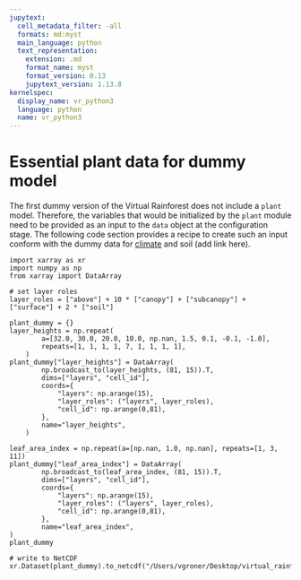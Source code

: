 ```yaml
---
jupytext:
  cell_metadata_filter: -all
  formats: md:myst
  main_language: python
  text_representation:
    extension: .md
    format_name: myst
    format_version: 0.13
    jupytext_version: 1.13.8
kernelspec:
  display_name: vr_python3
  language: python
  name: vr_python3
---
```


# Essential plant data for dummy model

The first dummy version of the Virtual Rainforest does not include a `plant` model.
Therefore, the variables that would be initialized by the `plant` module need to be
provided as an input to the `data` object at the configuration stage. The following code
section provides a recipe to create such an input conform with the dummy data for
[climate](./ERA5_preprocessing_example.md) and soil (add link here).

```{code-cell} ipython3
import xarray as xr
import numpy as np
from xarray import DataArray

# set layer roles
layer_roles = ["above"] + 10 * ["canopy"] + ["subcanopy"] + ["surface"] + 2 * ["soil"]

plant_dummy = {}
layer_heights = np.repeat(
        a=[32.0, 30.0, 20.0, 10.0, np.nan, 1.5, 0.1, -0.1, -1.0],
        repeats=[1, 1, 1, 1, 7, 1, 1, 1, 1],
    )
plant_dummy["layer_heights"] = DataArray(
        np.broadcast_to(layer_heights, (81, 15)).T,
        dims=["layers", "cell_id"],
        coords={
            "layers": np.arange(15),
            "layer_roles": ("layers", layer_roles),
            "cell_id": np.arange(0,81),
        },
        name="layer_heights",
    )

leaf_area_index = np.repeat(a=[np.nan, 1.0, np.nan], repeats=[1, 3, 11])
plant_dummy["leaf_area_index"] = DataArray(
        np.broadcast_to(leaf_area_index, (81, 15)).T,
        dims=["layers", "cell_id"],
        coords={
            "layers": np.arange(15),
            "layer_roles": ("layers", layer_roles),
            "cell_id": np.arange(0,81),
        },
        name="leaf_area_index",
)
plant_dummy
```

```{code-cell} ipython3
# write to NetCDF
xr.Dataset(plant_dummy).to_netcdf("/Users/vgroner/Desktop/virtual_rainforest_vg/plants_dummy.nc")
```